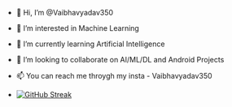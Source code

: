- 👋 Hi, I’m @Vaibhavyadav350
- 👀 I’m interested in Machine Learning
- 🌱 I’m currently learning Artificial Intelligence
- 💞️ I’m looking to collaborate on AI/ML/DL and Android Projects
- 📫 You can reach me throygh my insta - Vaibhavyadav350

- [![GitHub Streak](https://github-readme-streak-stats.herokuapp.com?user=Vaibhavyadav350&theme=highcontrast&hide_border=true&date_format=%5BY%20%5DM%20j)](https://git.io/streak-stats)
<!---
Vaibhavyadav350/Vaibhavyadav350 is a ✨ special ✨ repository because its `README.md` (this file) appears on your GitHub profile.
You can click the Preview link to take a look at your changes.
--->
